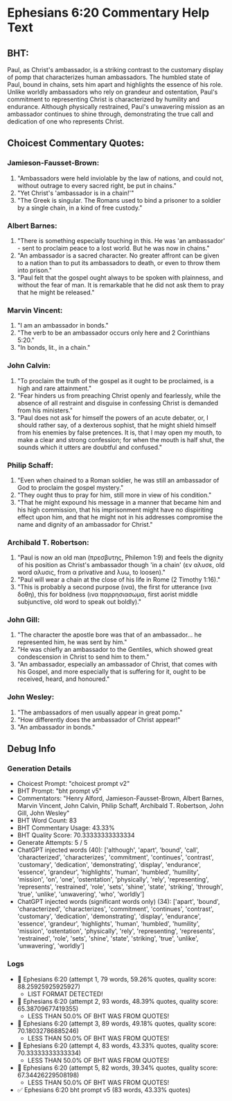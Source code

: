 # Ephesians 6:20 Commentary Help Text

## BHT:
Paul, as Christ's ambassador, is a striking contrast to the customary display of pomp that characterizes human ambassadors. The humbled state of Paul, bound in chains, sets him apart and highlights the essence of his role. Unlike worldly ambassadors who rely on grandeur and ostentation, Paul's commitment to representing Christ is characterized by humility and endurance. Although physically restrained, Paul's unwavering mission as an ambassador continues to shine through, demonstrating the true call and dedication of one who represents Christ.

## Choicest Commentary Quotes:
### Jamieson-Fausset-Brown:
1. "Ambassadors were held inviolable by the law of nations, and could not, without outrage to every sacred right, be put in chains." 
2. "Yet Christ's 'ambassador is in a chain!'" 
3. "The Greek is singular. The Romans used to bind a prisoner to a soldier by a single chain, in a kind of free custody."

### Albert Barnes:
1. "There is something especially touching in this. He was 'an ambassador' - sent to proclaim peace to a lost world. But he was now in chains."
2. "An ambassador is a sacred character. No greater affront can be given to a nation than to put its ambassadors to death, or even to throw them into prison."
3. "Paul felt that the gospel ought always to be spoken with plainness, and without the fear of man. It is remarkable that he did not ask them to pray that he might be released."

### Marvin Vincent:
1. "I am an ambassador in bonds."
2. "The verb to be an ambassador occurs only here and 2 Corinthians 5:20."
3. "In bonds, lit., in a chain."

### John Calvin:
1. "To proclaim the truth of the gospel as it ought to be proclaimed, is a high and rare attainment."
2. "Fear hinders us from preaching Christ openly and fearlessly, while the absence of all restraint and disguise in confessing Christ is demanded from his ministers."
3. "Paul does not ask for himself the powers of an acute debater, or, I should rather say, of a dexterous sophist, that he might shield himself from his enemies by false pretences. It is, that I may open my mouth, to make a clear and strong confession; for when the mouth is half shut, the sounds which it utters are doubtful and confused."

### Philip Schaff:
1. "Even when chained to a Roman soldier, he was still an ambassador of God to proclaim the gospel mystery."
2. "They ought thus to pray for him, still more in view of his condition."
3. "That he might expound his message in a manner that became him and his high commission, that his imprisonment might have no dispiriting effect upon him, and that he might not in his addresses compromise the name and dignity of an ambassador for Christ."

### Archibald T. Robertson:
1. "Paul is now an old man (πρεσβυτης, Philemon 1:9) and feels the dignity of his position as Christ's ambassador though 'in a chain' (εν αλυσε, old word αλυσις, from α privative and λυω, to loosen)." 
2. "Paul will wear a chain at the close of his life in Rome (2 Timothy 1:16)."
3. "This is probably a second purpose (ινα), the first for utterance (ινα δοθη), this for boldness (ινα παρρησιασωμα, first aorist middle subjunctive, old word to speak out boldly)."

### John Gill:
1. "The character the apostle bore was that of an ambassador… he represented him, he was sent by him."
2. "He was chiefly an ambassador to the Gentiles, which showed great condescension in Christ to send him to them."
3. "An ambassador, especially an ambassador of Christ, that comes with his Gospel, and more especially that is suffering for it, ought to be received, heard, and honoured."

### John Wesley:
1. "The ambassadors of men usually appear in great pomp."
2. "How differently does the ambassador of Christ appear!"
3. "An ambassador in bonds."


## Debug Info
### Generation Details
- Choicest Prompt: "choicest prompt v2"
- BHT Prompt: "bht prompt v5"
- Commentators: "Henry Alford, Jamieson-Fausset-Brown, Albert Barnes, Marvin Vincent, John Calvin, Philip Schaff, Archibald T. Robertson, John Gill, John Wesley"
- BHT Word Count: 83
- BHT Commentary Usage: 43.33%
- BHT Quality Score: 70.33333333333334
- Generate Attempts: 5 / 5
- ChatGPT injected words (40):
	['although', 'apart', 'bound', 'call', 'characterized', 'characterizes', 'commitment', 'continues', 'contrast', 'customary', 'dedication', 'demonstrating', 'display', 'endurance', 'essence', 'grandeur', 'highlights', 'human', 'humbled', 'humility', 'mission', 'on', 'one', 'ostentation', 'physically', 'rely', 'representing', 'represents', 'restrained', 'role', 'sets', 'shine', 'state', 'striking', 'through', 'true', 'unlike', 'unwavering', 'who', 'worldly']
- ChatGPT injected words (significant words only) (34):
	['apart', 'bound', 'characterized', 'characterizes', 'commitment', 'continues', 'contrast', 'customary', 'dedication', 'demonstrating', 'display', 'endurance', 'essence', 'grandeur', 'highlights', 'human', 'humbled', 'humility', 'mission', 'ostentation', 'physically', 'rely', 'representing', 'represents', 'restrained', 'role', 'sets', 'shine', 'state', 'striking', 'true', 'unlike', 'unwavering', 'worldly']

### Logs
- 🔄 Ephesians 6:20 (attempt 1, 79 words, 59.26% quotes, quality score: 88.25925925925927) 
	- LIST FORMAT DETECTED!
- 🔄 Ephesians 6:20 (attempt 2, 93 words, 48.39% quotes, quality score: 65.38709677419355) 
	- LESS THAN 50.0% OF BHT WAS FROM QUOTES!
- 🔄 Ephesians 6:20 (attempt 3, 89 words, 49.18% quotes, quality score: 70.18032786885246) 
	- LESS THAN 50.0% OF BHT WAS FROM QUOTES!
- 🔄 Ephesians 6:20 (attempt 4, 83 words, 43.33% quotes, quality score: 70.33333333333334) 
	- LESS THAN 50.0% OF BHT WAS FROM QUOTES!
- 🔄 Ephesians 6:20 (attempt 5, 82 words, 39.34% quotes, quality score: 67.34426229508198) 
	- LESS THAN 50.0% OF BHT WAS FROM QUOTES!
- ✅ Ephesians 6:20 bht prompt v5 (83 words, 43.33% quotes)